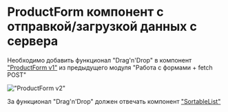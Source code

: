 # ProductForm компонент с отправкой/загрузкой данных с сервера

Необходимо добавить функционал "Drag'n'Drop" в компонент ["ProductForm v1"](taskbook:forms-fetch-api-part-2/product-form-v1)
из предыдущего модуля "Работа с формами + fetch POST"

!["ProductForm v2"](product-form-v2.gif)

За функционал "Drag'n'Drop" должен отвечать компонент ["SortableList"](taskbook:tests-for-frontend-apps/sortable-list)

